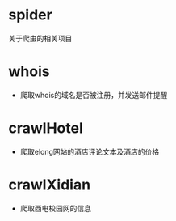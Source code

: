 # spider
关于爬虫的相关项目
# whois
- 爬取whois的域名是否被注册，并发送邮件提醒

# crawlHotel
- 爬取elong网站的酒店评论文本及酒店的价格

# crawlXidian
- 爬取西电校园网的信息
